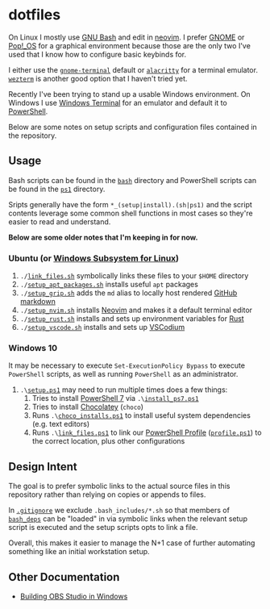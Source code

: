 # dotfiles

On Linux I mostly use [GNU Bash](https://www.gnu.org/software/bash/) and edit in
[neovim](https://neovim.io/). I prefer [GNOME](https://www.gnome.org/) or
[Pop!\_OS](https://pop.system76.com/) for a graphical environment because those
are the only two I've used that I know how to configure basic keybinds for.

I either use the
[`gnome-terminal`](https://help.gnome.org/users/gnome-terminal/stable/) default
or [`alacritty`](https://github.com/alacritty/alacritty) for a terminal
emulator. [`wezterm`](https://wezfurlong.org/wezterm/) is another good option
that I haven't tried yet.

Recently I've been trying to stand up a usable Windows environment. On Windows
I use [Windows Terminal](https://docs.microsoft.com/en-us/windows/terminal/)
for an emulator and default it to
[PowerShell](https://docs.microsoft.com/en-us/powershell/).

Below are some notes on setup scripts and configuration files contained in
the repository.

## Usage

Bash scripts can be found in the [`bash`](bash) directory and PowerShell
scripts can be found in the [`ps1`](ps1) directory.

Sripts generally have the form `*_(setup|install).(sh|ps1)` and the script
contents leverage some common shell functions in most cases so they're
easier to read and understand.

**Below are some older notes that I'm keeping in for now.**

### Ubuntu (or [Windows Subsystem for Linux](https://docs.microsoft.com/en-us/windows/wsl/install-win10))

1. `./`[`link_files.sh`](link_files.sh) symbolically links these files to your
`$HOME` directory
1. `./`[`setup_apt_packages.sh`](setup_apt_packages.sh) installs useful `apt`
packages
1. `./`[`setup_grip.sh`](setup_grip.sh) adds the `md` alias to locally host
rendered [GitHub markdown](https://github.github.com/gfm/)
1. `./`[`setup_nvim.sh`](setup_nvim.sh) installs [Neovim](https://neovim.io/)
and makes it a default terminal editor
1. `./`[`setup_rust.sh`](setup_rust.sh) installs and sets up environment
variables for [Rust](https://www.rust-lang.org/)
1. `./`[`setup_vscode.sh`](setup_vscode.sh) installs and sets up
[VSCodium](https://vscodium.com/)

### Windows 10

It may be necessary to execute `Set-ExecutionPolicy Bypass` to execute `PowerShell`
scripts, as well as running `PowerShell` as an administrator.

1. `.\`[`setup.ps1`](setup.ps1) may need to run multiple times does a few things:
    1. Tries to install [PowerShell 7](https://github.com/PowerShell/PowerShell)
    via `.\`[`install_ps7.ps1`](install_ps7.ps1)
    1. Tries to install [Chocolatey](https://chocolatey.org/) (`choco`)
    1. Runs `.\`[`choco_installs.ps1`](choco_installs.ps1) to install useful
    system dependencies (e.g. text editors)
    1. Runs `.\`[`link_files.ps1`](link_files.ps1) to link our
    [PowerShell Profile](https://docs.microsoft.com/en-us/powershell/module/microsoft.powershell.core/about/about_profiles?view=powershell-7)
    ([`profile.ps1`](profile.ps1)) to the correct location, plus other
    configurations

## Design Intent

The goal is to prefer symbolic links to the actual source files in this
repository rather than relying on copies or appends to files.

In [`.gitignore`](.gitignore) we exclude `.bash_includes/*.sh` so that members
of [`bash_deps`](bash_deps) can be "loaded" in via symbolic links when the
relevant setup script is executed and the setup scripts opts to link a file.

Overall, this makes it easier to manage the N+1 case of further automating
something like an initial workstation setup.

## Other Documentation

* [Building OBS Studio in Windows](ps1/setup_obs.md)
